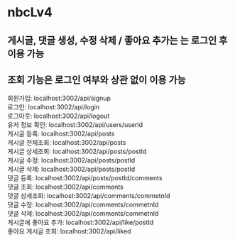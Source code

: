 # nbcLv4

<h2>게시글, 댓글 생성, 수정 삭제 / 좋아요 추가는 는 로그인 후 이용 가능</h2>
<h2>조회 기능은 로그인 여부와 상관 없이 이용 가능</h2>

회원가입: localhost:3002/api/signup <br>
로그인: localhost:3002/api/login <br>
로그아웃: localhost:3002/api/logout <br>
유저 정보 확인: localhost:3002/api/users/userId <br>
게시글 등록: localhost:3002/api/posts <br>
게시글 전체조회: localhost:3002/api/posts <br>
게시글 상세조회: localhost:3002/api/posts/postId <br>
게시글 수정: localhost:3002/api/posts/postId <br>
게시글 삭제: localhost:3002/api/posts/postId <br>
댓글 등록: localhost:3002/api/posts/postId/comments <br>
댓글 조회: localhost:3002/api/comments  <br>
댓글 상세조회: localhost:3002/api/comments/commetnId <br>
댓글 수정: localhost:3002/api/comments/commetnId  <br>
댓글 삭제: localhost:3002/api/comments/commetnId <br>
게시글에 좋아요 추가:  localhost:3002/api/like/postId <br>
좋아요 게시글 조회: localhost:3002/api/liked <br>
